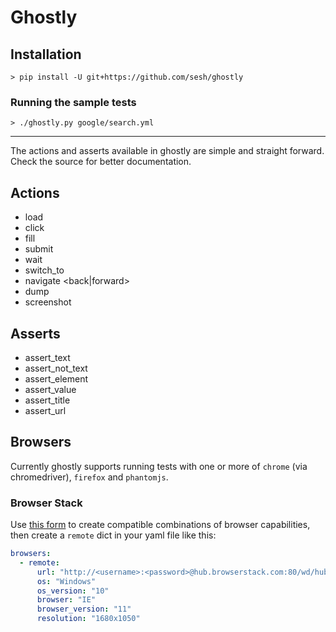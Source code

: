 # Ghostly

## Installation

```shell
> pip install -U git+https://github.com/sesh/ghostly
```

### Running the sample tests

```shell
> ./ghostly.py google/search.yml
```

---

The actions and asserts available in ghostly are simple and straight forward. Check the source for better documentation.

## Actions

- load <url>
- click <selector>
- fill <selector> <contents>
- submit <selector> <contents>
- wait <time>
- switch_to <selector>
- navigate <back|forward>
- dump <selector>
- screenshot

## Asserts

- assert_text <text> <parent-selector>
- assert_not_text <text> <parent-selector>
- assert_element <selector>
- assert_value <selector> <value>
- assert_title <value>
- assert_url <url>

## Browsers

Currently ghostly supports running tests with one or more of `chrome` (via chromedriver), `firefox` and `phantomjs`.

### Browser Stack

Use [this form](https://www.browserstack.com/automate/python#setting-os-and-browser) to create compatible combinations
of browser capabilities, then create a `remote` dict in your yaml file like this:

```yaml
browsers:
  - remote:
      url: "http://<username>:<password>@hub.browserstack.com:80/wd/hub"
      os: "Windows"
      os_version: "10"
      browser: "IE"
      browser_version: "11"
      resolution: "1680x1050"
```
